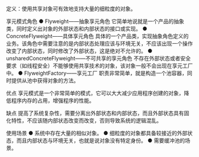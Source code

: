 定义：使用共享对象可有效地支持大量的细粒度的对象。

享元模式角色
● Flyweight——抽象享元角色
它简单地说就是一个产品的抽象类，同时定义出对象的外部状态和内部状态的接口或实现。
● ConcreteFlyweight——具体享元角色
具体的一个产品类，实现抽象角色定义的业务。该角色中需要注意的是内部状态处理应该与环境无关，不应该出现一个操作改变了内部状态，同时修改了外部状态，这是绝对不允许的。
● unsharedConcreteFlyweight——不可共享的享元角色
不存在外部状态或者安全要求（如线程安全）不能够使用共享技术的对象，该对象一般不会出现在享元工厂中。
● FlyweightFactory——享元工厂
职责非常简单，就是构造一个池容器，同时提供从池中获得对象的方法。

优点
享元模式是一个非常简单的模式，它可以大大减少应用程序创建的对象，降低程序内存的占用，增强程序的性能。

缺点
提高了系统复杂性，需要分离出外部状态和内部状态，而且外部状态具有固化特性，不应该随内部状态改变而改变，否则导致系统的逻辑混乱。

使用场景
● 系统中存在大量的相似对象。
● 细粒度的对象都具备较接近的外部状态，而且内部状态与环境无关，也就是说对象没有特定身份。
● 需要缓冲池的场景。

